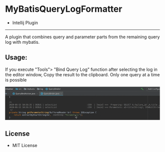 # MyBatisQueryLogFormatter

* Intellij Plugin

---
A plugin that combines query and parameter parts from the remaining query log with mybatis.

## Usage:

If you execute "Tools"> "Bind Query Log" function after selecting the log in the editor window, 
Copy the result to the clipboard. 
Only one query at a time is possible


![ScreenShot](https://github.com/bgcho98/MyBatisQueryLogFormatter/blob/master/img/usage.gif)

## License

* MIT License
